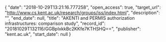 {
  "date": "2018-10-29T13:21:16.777258", 
  "open_access": true, 
  "target_url": "http://www.cs.kent.ac.uk/research/groups/iss/index.html", 
  "description": "", 
  "end_date": null, 
  "title": "AKENTI and PERMIS authorization infrastructures: comparison study", 
  "record_id": "20181029T132116/GGBpIxkkBc2KKfe7KTHSHQ==", 
  "publisher": "kent.ac.uk", 
  "start_date": null
}


